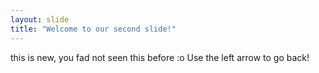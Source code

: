 ```yaml
---
layout: slide
title: "Welcome to our second slide!"
---
```

this is new, you fad not seen this before :o
Use the left arrow to go back!

